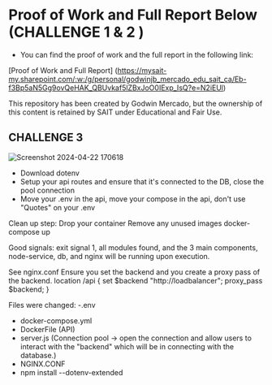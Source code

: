 # Proof of Work and Full Report Below (CHALLENGE 1 & 2 ) 
- You can find the proof of work and the full report in the following link:

[Proof of Work and Full Report] (https://mysait-my.sharepoint.com/:w:/g/personal/godwinjb_mercado_edu_sait_ca/Eb-f3Bp5aN5Gg9ovQeHAK_QBUvkaf5lZBxJoO0IExp_IsQ?e=N2iEUl)

This repository has been created by Godwin Mercado, but the ownership of this content is retained by SAIT under Educational and Fair Use.

## CHALLENGE 3

![Screenshot 2024-04-22 170618](https://github.com/Goqwin/docker-challenge-template/assets/115321545/7ff362b5-bcb9-47e5-b46f-125e26861e23)



- Download dotenv 
- Setup your api routes and ensure that it's connected to the DB, close the pool connection
- Move your .env in the api, move your compose in the api, don't use "Quotes" on your .env


Clean up step:
Drop your container
Remove any unused images
docker-compose up 

Good signals: exit signal 1, all modules found, and the 3 main components, node-service, db, and nginx will be running upon execution.

See nginx.conf Ensure you set the backend and you create a proxy pass of the backend. 
 location /api {
            set $backend "http://loadbalancer";
            proxy_pass $backend;
        }

Files were changed: 
-.env 
- docker-compose.yml
- DockerFile (API)
- server.js (Connection pool -> open the connection and allow users to interact with the "backend" which will be in connecting with the database.)
- NGINX.CONF 
- npm install --dotenv-extended 

